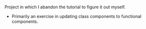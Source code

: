 Project in which I abandon the tutorial to figure it out myself.

- Primarily an exercise in updating class components to functional components.